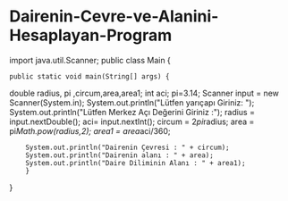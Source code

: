 # Dairenin-Cevre-ve-Alanini-Hesaplayan-Program

import java.util.Scanner;
public class Main {

    public static void main(String[] args) {

   double radius, pi ,circum,area,area1;
   int aci;
   pi=3.14;
   Scanner input = new Scanner(System.in);
        System.out.println("Lütfen yarıçapı Giriniz: ");
        System.out.println("Lütfen Merkez Açı Değerini Giriniz :");
        radius = input.nextDouble();
        aci= input.nextInt();
        circum = 2*pi*radius;
        area = pi*Math.pow(radius,2);
        area1 = area*aci/360;

        System.out.println("Dairenin Çevresi : " + circum);
        System.out.println("Dairenin alanı : " + area);
        System.out.println("Daire Diliminin Alanı : " + area1);
        }
}
